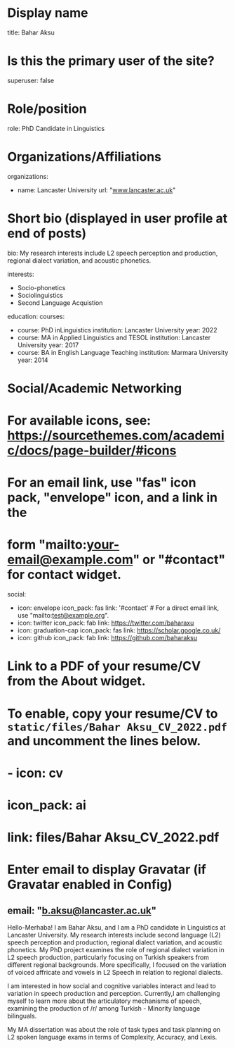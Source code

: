 
# Display name
title: Bahar Aksu

# Is this the primary user of the site?
superuser: false

# Role/position
role: PhD Candidate in Linguistics

# Organizations/Affiliations
organizations:
- name: Lancaster University
  url: "www.lancaster.ac.uk"

# Short bio (displayed in user profile at end of posts)
bio: My research interests include L2 speech perception and production, regional dialect variation, and acoustic phonetics.

interests:
- Socio-phonetics
- Sociolinguistics
- Second Language Acquistion

education:
  courses:
  - course: PhD inLinguistics
    institution: Lancaster University
    year: 2022
  - course: MA in Applied Linguistics and TESOL
    institution: Lancaster University
    year: 2017
  - course: BA in English Language Teaching
    institution: Marmara University
    year: 2014


# Social/Academic Networking
# For available icons, see: https://sourcethemes.com/academic/docs/page-builder/#icons
#   For an email link, use "fas" icon pack, "envelope" icon, and a link in the
#   form "mailto:your-email@example.com" or "#contact" for contact widget.
social:
- icon: envelope
  icon_pack: fas
  link: '#contact'  # For a direct email link, use "mailto:test@example.org".
- icon: twitter
  icon_pack: fab
  link: https://twitter.com/baharaxu
- icon: graduation-cap
  icon_pack: fas
  link: https://scholar.google.co.uk/
- icon: github
  icon_pack: fab
  link: https://github.com/baharaksu
# Link to a PDF of your resume/CV from the About widget.
# To enable, copy your resume/CV to `static/files/Bahar Aksu_CV_2022.pdf` and uncomment the lines below.
# - icon: cv
#   icon_pack: ai
#   link: files/Bahar Aksu_CV_2022.pdf

# Enter email to display Gravatar (if Gravatar enabled in Config)
email: "b.aksu@lancaster.ac.uk"
---

Hello-Merhaba! I am Bahar Aksu, and I am a PhD candidate in Linguistics at Lancaster University. My research interests include second language (L2) speech perception and production, regional dialect variation, and acoustic phonetics. My PhD project examines the role of regional dialect variation in L2 speech production, particularly focusing on Turkish speakers from different regional backgrounds. More specifically, I focused on the variation of voiced affricate and vowels in L2 Speech in relation to regional dialects. 

I am interested in how social and cognitive variables interact and lead to variation in speech production and perception. Currently,I am challenging myself to learn more about the articulatory mechanisms of speech, examining the production of /r/ among Turkish - Minority language bilinguals. 

My MA dissertation was about the role of task types and task planning on L2 spoken language exams in terms of Complexity, Accuracy, and Lexis.

